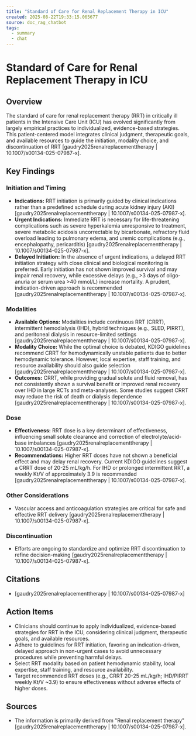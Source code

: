 ```yaml
---
title: "Standard of Care for Renal Replacement Therapy in ICU"
created: 2025-08-22T19:33:15.065677
source: doc_rag_chatbot
tags:
  - summary
  - chat
---
```


# Standard of Care for Renal Replacement Therapy in ICU

## Overview
The standard of care for renal replacement therapy (RRT) in critically ill patients in the Intensive Care Unit (ICU) has evolved significantly from largely empirical practices to individualized, evidence-based strategies. This patient-centered model integrates clinical judgment, therapeutic goals, and available resources to guide the initiation, modality choice, and discontinuation of RRT [gaudry2025renalreplacementtherapy | 10.1007/s00134-025-07987-x].

## Key Findings

### Initiation and Timing
*   **Indications:** RRT initiation is primarily guided by clinical indications rather than a predefined schedule during acute kidney injury (AKI) [gaudry2025renalreplacementtherapy | 10.1007/s00134-025-07987-x].
*   **Urgent Indications:** Immediate RRT is necessary for life-threatening complications such as severe hyperkalemia unresponsive to treatment, severe metabolic acidosis uncorrectable by bicarbonate, refractory fluid overload leading to pulmonary edema, and uremic complications (e.g., encephalopathy, pericarditis) [gaudry2025renalreplacementtherapy | 10.1007/s00134-025-07987-x].
*   **Delayed Initiation:** In the absence of urgent indications, a delayed RRT initiation strategy with close clinical and biological monitoring is preferred. Early initiation has not shown improved survival and may impair renal recovery, while excessive delays (e.g., >3 days of oligo-anuria or serum urea >40 mmol/L) increase mortality. A prudent, indication-driven approach is recommended [gaudry2025renalreplacementtherapy | 10.1007/s00134-025-07987-x].

### Modalities
*   **Available Options:** Modalities include continuous RRT (CRRT), intermittent hemodialysis (IHD), hybrid techniques (e.g., SLED, PIRRT), and peritoneal dialysis in resource-limited settings [gaudry2025renalreplacementtherapy | 10.1007/s00134-025-07987-x].
*   **Modality Choice:** While the optimal choice is debated, KDIGO guidelines recommend CRRT for hemodynamically unstable patients due to better hemodynamic tolerance. However, local expertise, staff training, and resource availability should also guide selection [gaudry2025renalreplacementtherapy | 10.1007/s00134-025-07987-x].
*   **Outcomes:** CRRT, while providing gradual solute and fluid removal, has not consistently shown a survival benefit or improved renal recovery over IHD in large RCTs and meta-analyses. Some studies suggest CRRT may reduce the risk of death or dialysis dependence [gaudry2025renalreplacementtherapy | 10.1007/s00134-025-07987-x].

### Dose
*   **Effectiveness:** RRT dose is a key determinant of effectiveness, influencing small solute clearance and correction of electrolyte/acid-base imbalances [gaudry2025renalreplacementtherapy | 10.1007/s00134-025-07987-x].
*   **Recommendations:** Higher RRT doses have not shown a beneficial effect and may delay renal recovery. Current KDIGO guidelines suggest a CRRT dose of 20-25 mL/kg/h. For IHD or prolonged intermittent RRT, a weekly Kt/V of approximately 3.9 is recommended [gaudry2025renalreplacementtherapy | 10.1007/s00134-025-07987-x].

### Other Considerations
*   Vascular access and anticoagulation strategies are critical for safe and effective RRT delivery [gaudry2025renalreplacementtherapy | 10.1007/s00134-025-07987-x].

### Discontinuation
*   Efforts are ongoing to standardize and optimize RRT discontinuation to refine decision-making [gaudry2025renalreplacementtherapy | 10.1007/s00134-025-07987-x].

## Citations
*   [gaudry2025renalreplacementtherapy | 10.1007/s00134-025-07987-x]

## Action Items
*   Clinicians should continue to apply individualized, evidence-based strategies for RRT in the ICU, considering clinical judgment, therapeutic goals, and available resources.
*   Adhere to guidelines for RRT initiation, favoring an indication-driven, delayed approach in non-urgent cases to avoid unnecessary procedures while preventing harmful delays.
*   Select RRT modality based on patient hemodynamic stability, local expertise, staff training, and resource availability.
*   Target recommended RRT doses (e.g., CRRT 20-25 mL/kg/h; IHD/PIRRT weekly Kt/V ~3.9) to ensure effectiveness without adverse effects of higher doses.

## Sources
*   The information is primarily derived from "Renal replacement therapy" [gaudry2025renalreplacementtherapy | 10.1007/s00134-025-07987-x].
